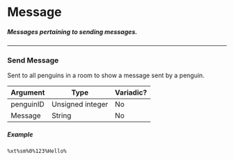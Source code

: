 # Message
##### Messages pertaining to sending messages.
---
### Send Message
Sent to all penguins in a room to show a message sent by a penguin.

|Argument|Type|Variadic?|
|---|---|---|
|penguinID|Unsigned integer|No|
|Message|String|No|

##### Example
`%xt%sm%0%123%Hello%`
